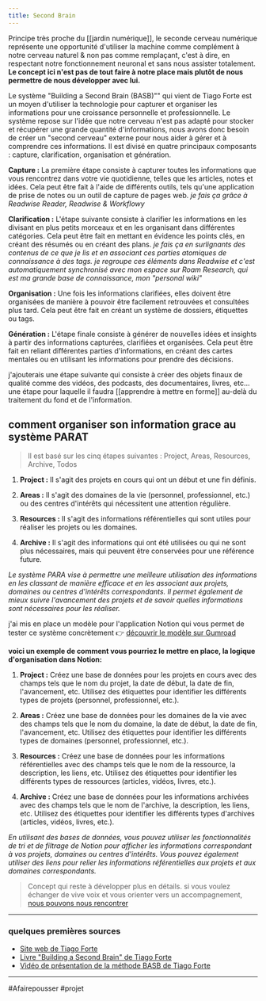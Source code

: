```yaml
---
title: Second Brain
---
```


Principe très proche du [[jardin numérique]], le seconde cerveau numérique représente une opportunité d'utiliser la machine comme complément à notre cerveau naturel & non pas comme remplaçant, c'est à dire, en respectant notre fonctionnement neuronal et sans nous assister totalement. **Le concept ici n'est pas de tout faire à notre place mais plutôt de nous permettre de nous développer avec lui.**

Le système "Building a Second Brain (BASB)"" qui vient de Tiago Forte est un moyen d'utiliser la technologie pour capturer et organiser les informations pour une croissance personnelle et professionnelle. Le système repose sur l'idée que notre cerveau n'est pas adapté pour stocker et récupérer une grande quantité d'informations, nous avons donc besoin de créer un "second cerveau" externe pour nous aider à gérer et à comprendre ces informations. Il est divisé en quatre principaux composants : capture, clarification, organisation et génération.

**Capture :** La première étape consiste à capturer toutes les informations que vous rencontrez dans votre vie quotidienne, telles que les articles, notes et idées. Cela peut être fait à l'aide de différents outils, tels qu'une application de prise de notes ou un outil de capture de pages web.
		*je fais ça grâce à Readwise Reader, Readwise & Workflowy*
    
**Clarification :** L'étape suivante consiste à clarifier les informations en les divisant en plus petits morceaux et en les organisant dans différentes catégories. Cela peut être fait en mettant en évidence les points clés, en créant des résumés ou en créant des plans.
	    *je fais ça en surlignants des contenus de ce que je lis et en associant ces parties atomiques de connaissance à des tags. je regroupe ces éléments dans Readwise et c'est automatiquement synchronisé avec mon espace sur Roam Research, qui est ma grande base de connaissance, mon "personal wiki"*

**Organisation :** Une fois les informations clarifiées, elles doivent être organisées de manière à pouvoir être facilement retrouvées et consultées plus tard. Cela peut être fait en créant un système de dossiers, étiquettes ou tags.

**Génération :** L'étape finale consiste à générer de nouvelles idées et insights à partir des informations capturées, clarifiées et organisées. Cela peut être fait en reliant différentes parties d'informations, en créant des cartes mentales ou en utilisant les informations pour prendre des décisions.

j'ajouterais une étape suivante qui consiste à créer des objets finaux de qualité comme des vidéos, des podcasts, des documentaires, livres, etc... une étape pour laquelle il faudra [[apprendre à mettre en forme]] au-delà du traitement du fond et de l'information.


## comment organiser son information grace au système PARAT

> Il est basé sur les cinq étapes suivantes : Project, Areas, Resources, Archive, Todos

1.  **Project :** Il s'agit des projets en cours qui ont un début et une fin définis.
    
2.  **Areas :** Il s'agit des domaines de la vie (personnel, professionnel, etc.) ou des centres d'intérêts qui nécessitent une attention régulière.
    
3.  **Resources :** Il s'agit des informations référentielles qui sont utiles pour réaliser les projets ou les domaines.
    
4.  **Archive :** Il s'agit des informations qui ont été utilisées ou qui ne sont plus nécessaires, mais qui peuvent être conservées pour une référence future.

*Le système PARA vise à permettre une meilleure utilisation des informations en les classant de manière efficace et en les associant aux projets, domaines ou centres d'intérêts correspondants. Il permet également de mieux suivre l'avancement des projets et de savoir quelles informations sont nécessaires pour les réaliser.*

j'ai mis en place un modèle pour l'application Notion qui vous permet de tester ce système concrètement 👉 [découvrir le modèle sur Gumroad](https://liut.gumroad.com/l/toutfaireavecnotion)

**voici un exemple de comment vous pourriez le mettre en place, la logique d'organisation dans Notion:**

1.  **Project :** Créez une base de données pour les projets en cours avec des champs tels que le nom du projet, la date de début, la date de fin, l'avancement, etc. Utilisez des étiquettes pour identifier les différents types de projets (personnel, professionnel, etc.).
    
2.  **Areas :** Créez une base de données pour les domaines de la vie avec des champs tels que le nom du domaine, la date de début, la date de fin, l'avancement, etc. Utilisez des étiquettes pour identifier les différents types de domaines (personnel, professionnel, etc.).
    
3.  **Resources :** Créez une base de données pour les informations référentielles avec des champs tels que le nom de la ressource, la description, les liens, etc. Utilisez des étiquettes pour identifier les différents types de ressources (articles, vidéos, livres, etc.).
    
4.  **Archive :** Créez une base de données pour les informations archivées avec des champs tels que le nom de l'archive, la description, les liens, etc. Utilisez des étiquettes pour identifier les différents types d'archives (articles, vidéos, livres, etc.).
    

*En utilisant des bases de données, vous pouvez utiliser les fonctionnalités de tri et de filtrage de Notion pour afficher les informations correspondant à vos projets, domaines ou centres d'intérêts. Vous pouvez également utiliser des liens pour relier les informations référentielles aux projets et aux domaines correspondants.*


> Concept qui reste à développer plus en détails. si vous voulez échanger de vive voix et vous orienter vers un accompagnement, [nous pouvons nous rencontrer](https://liut-notion.super.site/)

---
### quelques premières sources

-   [Site web de Tiago Forte]([https://tiagoforte.com/](https://tiagoforte.com/)) 
-   [Livre "Building a Second Brain" de Tiago Forte]([https://tiagoforte.com/books/building-a-second-brain/](https://tiagoforte.com/books/building-a-second-brain/))
-   [Vidéo de présentation de la méthode BASB de Tiago Forte]([https://www.youtube.com/watch?v=FvL7WdFcMf4](https://www.youtube.com/watch?v=FvL7WdFcMf4))

---

#Afairepousser #projet 
